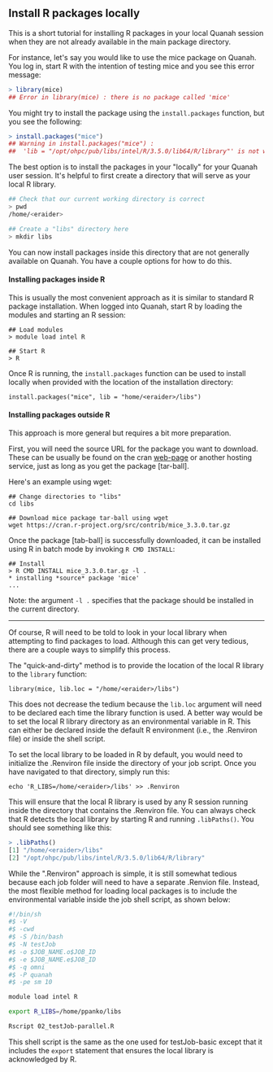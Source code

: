 ## Install R packages locally

This is a short tutorial for installing R packages in your local Quanah session when they are not already available in the main package directory. 

For instance, let's say you would like to use the mice package on Quanah. You log in, start R with the intention of testing
mice and you see this error message: 

```R
> library(mice)
## Error in library(mice) : there is no package called 'mice'
```

You might try to install the package using the `install.packages` function, but you see the following:

```R
> install.packages("mice")
## Warning in install.packages("mice") :
##  'lib = "/opt/ohpc/pub/libs/intel/R/3.5.0/lib64/R/library"' is not writable

```

The best option is to install the packages in your "locally" for your Quanah user session. It's
helpful to first create a directory that will serve as your local R library.

```bash
## Check that our current working directory is correct
> pwd
/home/<eraider>

## Create a "libs" directory here  
> mkdir libs
```

You can now install packages inside this directory that are not generally available
on Quanah. You have a couple options for how to do this.

#### Installing packages inside R

This is usually the most convenient approach as it is similar to standard R
package installation. When logged into Quanah, start R by loading the modules
and starting an R session:

```
## Load modules
> module load intel R

## Start R
> R
```

Once R is running, the `install.packages` function can be used to install locally when
provided with the location of the installation directory:

```
install.packages("mice", lib = "home/<eraider>/libs")
```

#### Installing packages outside R

This approach is more general but requires a bit more preparation.

First, you will need the source URL for the package you want to download.
These can be usually be found on the cran [web-page](https://cran.r-project.org/web/packages/)
or another hosting service, just as long as you get the package [tar-ball].

Here's an example using wget:

```
## Change directories to "libs"
cd libs

## Download mice package tar-ball using wget
wget https://cran.r-project.org/src/contrib/mice_3.3.0.tar.gz
```

Once the package [tab-ball] is successfully downloaded, it can be installed
using R in batch mode by invoking `R CMD INSTALL`:

```
## Install 
> R CMD INSTALL mice_3.3.0.tar.gz -l .
* installing *source* package 'mice'
...
```

Note: the argument `-l .` specifies that the package should be installed in the
current directory.

---

Of course, R will need to be told to look in your local library when attempting
to find packages to load. Although this can get very tedious, there are a couple
ways to simplify this process.

The "quick-and-dirty" method is to provide the location of the local R library
to the `library` function:

```
library(mice, lib.loc = "/home/<eraider>/libs")
```

This does not decrease the tedium because the `lib.loc` argument will need to be
declared each time the library function is used. A better way would be to set
the local R library directory as an environmental variable in R. This can either be
declared inside the default R environment (i.e., the .Renviron file) or inside the shell
script.

To set the local library to be loaded in R by default, you would need to initialize
the .Renviron file inside the directory of your job script. Once you have navigated to
that directory, simply run this:

```
echo 'R_LIBS=/home/<eraider>/libs' >> .Renviron
```

This will ensure that the local R library is used by any R session running inside
the directory that contains the .Renviron file. You can always check that R detects the 
local library by starting R and running `.libPaths()`. You should see something like this:

```R
> .libPaths()
[1] "/home/<eraider>/libs"                               
[2] "/opt/ohpc/pub/libs/intel/R/3.5.0/lib64/R/library"
```

While the ".Renviron" approach is simple, it is still somewhat tedious because each job folder 
will need to have a separate .Renvion file. Instead, the most flexible method for loading local 
packages is to include the environmental variable inside the job shell script, as shown below: 

```bash
#!/bin/sh
#$ -V
#$ -cwd
#$ -S /bin/bash
#$ -N testJob
#$ -o $JOB_NAME.o$JOB_ID
#$ -e $JOB_NAME.e$JOB_ID
#$ -q omni
#$ -P quanah
#$ -pe sm 10

module load intel R 

export R_LIBS=/home/ppanko/libs

Rscript 02_testJob-parallel.R
```

This shell script is the same as the one used for testJob-basic except that it includes the `export` statement that ensures 
the local library is acknowledged by R. 
